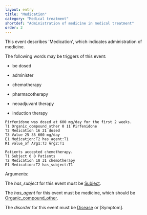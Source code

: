 ```yaml
---
layout: entry
title: "Medication"
category: "Medical treatment"
shortdef: "Administration of medicine in medical treatment"
order: 2
---
```


This event describes 'Medication', which indicates administration of medicine.

The following words may be triggers of this event:

- be dosed
- administer

- chemotherapy
- pharmacotherapy
- neoadjuvant therapy
- induction therapy

~~~ ann
Pirfenidone was dosed at 600 mg/day for the first 2 weeks.
T1 Organic_compound_other 0 11 Pirfenidone
T2 Medication 16 21 dosed
T3 Value 25 35 600 mg/day
E1 Medication:T2 has_agent:T1
R1 value_of Arg1:T3 Arg2:T1
~~~
~~~ ann
Patients accepted chemotherapy.
T1 Subject 0 8 Patients
T2 Medication 18 31 chemotherapy
E1 Medication:T2 has_subject:T1
~~~

Arguments:

The *has_subject* for this event must be [Subject]().

The *has_agent* for this event must be medicine, which should be [Organic_compound_other]().

The *disorder* for this event must be [Disease]() or [Symptom].

<!---
The *Theme* for this reaction event must be other reaction events.
--->